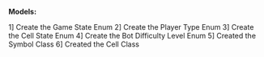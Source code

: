 **Models:**

1] Create the Game State Enum
2] Create the Player Type Enum
3] Create the Cell State Enum
4] Create the Bot Difficulty Level Enum
5] Created the Symbol Class
6] Created the Cell Class